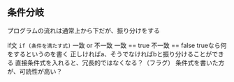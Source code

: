 ## 条件分岐

プログラムの流れは通常上から下だが、振り分けをする

if文
`if (条件を満たす式)` 一致 or 不一致
一致 == true
不一致 == false
trueなら何をするというのを書く
正しければa、そうでなければbと振り分けることができる
直接条件式を入れると、冗長的ではなくなる？（フラグ）
条件式を書いた方が、可読性が高い？
